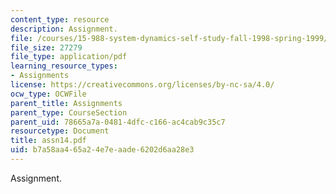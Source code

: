 ```yaml
---
content_type: resource
description: Assignment.
file: /courses/15-988-system-dynamics-self-study-fall-1998-spring-1999/b7a58aa465a24e7eaade6202d6aa28e3_assn14.pdf
file_size: 27279
file_type: application/pdf
learning_resource_types:
- Assignments
license: https://creativecommons.org/licenses/by-nc-sa/4.0/
ocw_type: OCWFile
parent_title: Assignments
parent_type: CourseSection
parent_uid: 78665a7a-0481-4dfc-c166-ac4cab9c35c7
resourcetype: Document
title: assn14.pdf
uid: b7a58aa4-65a2-4e7e-aade-6202d6aa28e3
---
```

Assignment.